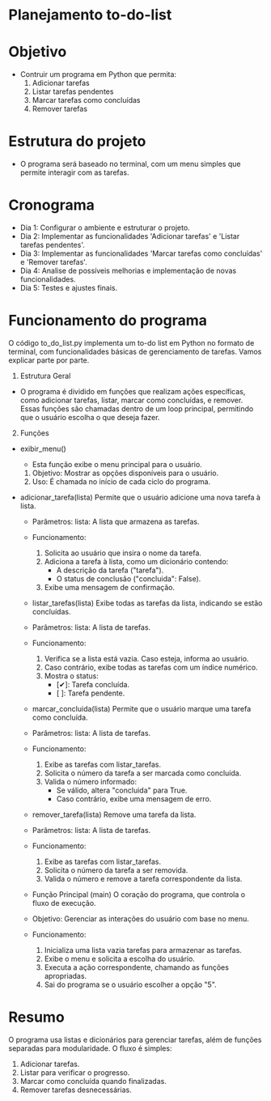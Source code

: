 # Planejamento to-do-list

# Objetivo
- Contruir um programa em Python que permita:
    1. Adicionar tarefas
    2. Listar tarefas pendentes
    3. Marcar tarefas como concluídas
    4. Remover tarefas

# Estrutura do projeto
-  O programa será baseado no terminal, com um menu simples que permite interagir com as tarefas.

# Cronograma
- Dia 1: Configurar o ambiente e estruturar o projeto.
- Dia 2: Implementar as funcionalidades 'Adicionar tarefas' e 'Listar tarefas pendentes'.
- Dia 3: Implementar as funcionalidades 'Marcar tarefas como concluídas' e 'Remover tarefas'.
- Dia 4: Analise de possíveis melhorias e implementação de novas funcionalidades. 
- Dia 5: Testes e ajustes finais.

# Funcionamento do programa

O código to_do_list.py implementa um to-do list em Python no formato de terminal, com funcionalidades básicas de gerenciamento de tarefas. Vamos explicar parte por parte.

1. Estrutura Geral
- O programa é dividido em funções que realizam ações específicas, como adicionar tarefas, listar, marcar como concluídas, e remover. Essas funções são chamadas dentro de um loop principal, permitindo que o usuário escolha o que deseja fazer.

2. Funções
- exibir_menu()
    - Esta função exibe o menu principal para o usuário.
    1. Objetivo: Mostrar as opções disponíveis para o usuário.
    2. Uso: É chamada no início de cada ciclo do programa.

-  adicionar_tarefa(lista)
    Permite que o usuário adicione uma nova tarefa à lista.

    -  Parâmetros:
        lista: A lista que armazena as tarefas.
    - Funcionamento: 
        1. Solicita ao usuário que insira o nome da tarefa.
        2. Adiciona a tarefa à lista, como um dicionário contendo:
            - A descrição da tarefa ("tarefa").
            - O status de conclusão ("concluida": False).
        3. Exibe uma mensagem de confirmação.
    
    - listar_tarefas(lista)
    Exibe todas as tarefas da lista, indicando se estão concluídas.

    - Parâmetros:
        lista: A lista de tarefas.
    - Funcionamento:
        1. Verifica se a lista está vazia. Caso esteja, informa ao usuário.
        2. Caso contrário, exibe todas as tarefas com um índice numérico.
        3. Mostra o status:
            - [✔]: Tarefa concluída.
            - [ ]: Tarefa pendente.

    - marcar_concluida(lista)
    Permite que o usuário marque uma tarefa como concluída.

    - Parâmetros:
        lista: A lista de tarefas.
    - Funcionamento:
        1. Exibe as tarefas com listar_tarefas.
        2. Solicita o número da tarefa a ser marcada como concluída.
        3. Valida o número informado:
            - Se válido, altera "concluida" para True.
            - Caso contrário, exibe uma mensagem de erro.

    - remover_tarefa(lista)
    Remove uma tarefa da lista.

    - Parâmetros:
        lista: A lista de tarefas.
    - Funcionamento:
        1. Exibe as tarefas com listar_tarefas.
        2. Solicita o número da tarefa a ser removida.
        3. Valida o número e remove a tarefa correspondente da lista.

    - Função Principal (main)
        O coração do programa, que controla o fluxo de execução.
        
    - Objetivo: Gerenciar as interações do usuário com base no menu.
    - Funcionamento:
        1. Inicializa uma lista vazia tarefas para armazenar as tarefas.
        2. Exibe o menu e solicita a escolha do usuário.
        3. Executa a ação correspondente, chamando as funções apropriadas.
        4. Sai do programa se o usuário escolher a opção "5".

# Resumo
O programa usa listas e dicionários para gerenciar tarefas, além de funções separadas para modularidade. O fluxo é simples:

1. Adicionar tarefas.
2. Listar para verificar o progresso.
3. Marcar como concluída quando finalizadas.
4. Remover tarefas desnecessárias.
